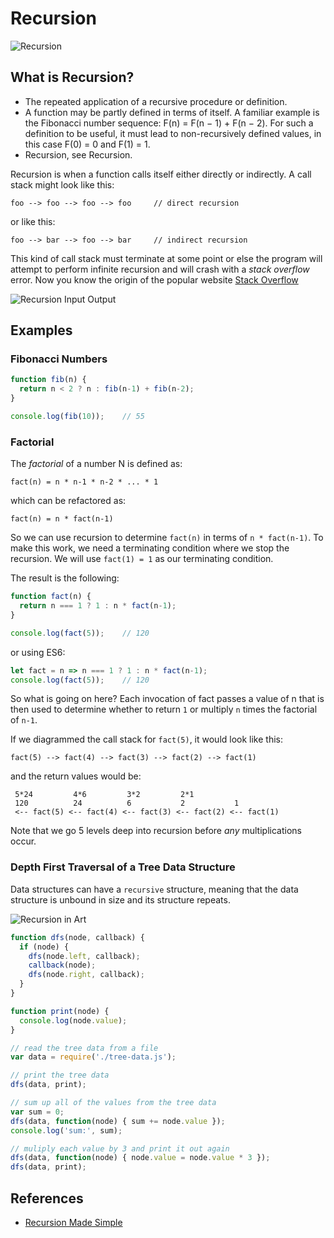 # Recursion

![Recursion](https://raw.githubusercontent.com/ATL-WDI-Curriculum/intro-to-recursion/master/images/recursion-1.jpg)

## What is Recursion?

* The repeated application of a recursive procedure or definition.
* A function may be partly defined in terms of itself. A familiar example is the Fibonacci number sequence: F(n) = F(n − 1) + F(n − 2). For such a definition to be useful, it must lead to non-recursively defined values, in this case F(0) = 0 and F(1) = 1.
* Recursion, see Recursion.

Recursion is when a function calls itself either directly or indirectly. A
call stack might look like this:

    foo --> foo --> foo --> foo     // direct recursion

or like this:

    foo --> bar --> foo --> bar     // indirect recursion

This kind of call stack must terminate at some point or else the program will
attempt to perform infinite recursion and will crash with a *stack overflow*
error. Now you know the origin of the popular website
[Stack Overflow](http://stackoverflow.com/)

![Recursion Input Output](https://raw.githubusercontent.com/ATL-WDI-Curriculum/intro-to-recursion/master/images/recursion-input-output.png)

## Examples

### Fibonacci Numbers

```javascript
function fib(n) {
  return n < 2 ? n : fib(n-1) + fib(n-2);
}

console.log(fib(10));    // 55
```

### Factorial

The *factorial* of a number N is defined as:

    fact(n) = n * n-1 * n-2 * ... * 1

which can be refactored as:

    fact(n) = n * fact(n-1)

So we can use recursion to determine `fact(n)` in terms of `n * fact(n-1)`.
To make this work, we need a terminating condition where we stop the recursion.
We will use `fact(1) = 1` as our terminating condition.

The result is the following:

```javascript
function fact(n) {
  return n === 1 ? 1 : n * fact(n-1);
}

console.log(fact(5));    // 120
```

or using ES6:

```javascript
let fact = n => n === 1 ? 1 : n * fact(n-1);
console.log(fact(5));    // 120
```

So what is going on here?
Each invocation of fact passes a value of n that is then used to determine
whether to return `1` or multiply `n` times the factorial of `n-1`.

If we diagrammed the call stack for `fact(5)`, it would look like this:

    fact(5) --> fact(4) --> fact(3) --> fact(2) --> fact(1)

and the return values would be:

     5*24         4*6         3*2         2*1
     120          24          6           2           1
     <-- fact(5) <-- fact(4) <-- fact(3) <-- fact(2) <-- fact(1)

Note that we go 5 levels deep into recursion before _any_ multiplications occur.


### Depth First Traversal of a Tree Data Structure

Data structures can have a `recursive` structure, meaning that the data structure is unbound in size and its structure repeats.

![Recursion in Art](https://raw.githubusercontent.com/ATL-WDI-Curriculum/intro-to-recursion/master/images/recursion-art.jpg)

```javascript
function dfs(node, callback) {
  if (node) {
    dfs(node.left, callback);
    callback(node);
    dfs(node.right, callback);
  }
}

function print(node) {
  console.log(node.value);
}

// read the tree data from a file
var data = require('./tree-data.js');

// print the tree data
dfs(data, print);

// sum up all of the values from the tree data
var sum = 0;
dfs(data, function(node) { sum += node.value });
console.log('sum:', sum);

// muliply each value by 3 and print it out again
dfs(data, function(node) { node.value = node.value * 3 });
dfs(data, print);
```


## References
* [Recursion Made Simple](http://www.codeproject.com/Articles/32873/Recursion-made-simple)
